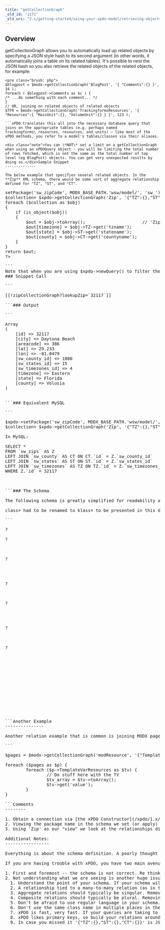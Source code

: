 ```yaml
---
title: "getCollectionGraph"
_old_id: "1171"
_old_uri: "2.x/getting-started/using-your-xpdo-model/retrieving-objects/getcollectiongraph"
---
```


Overview
--------

getCollectionGraph allows you to automatically load up related objects by specifying a JSON style hash to its second argument (in other words, it automatically joins a table on its related tables). It's possible to nest the JSON hash so you also retrieve the related objects of the related objects, for example:

```
<pre class="brush: php">
$blogpost = $modx->getCollectionGraph('BlogPost', '{ "Comments":{} }', 34 );
foreach ( $blogpost->Comments as $c ) {
/* ...do something with each comment... */
}
// OR, joining on related objects of related objects
$TFR = $modx->getCollectionGraph('TrackingformsResources', '{ "Resources":{ "MassUnit":{}, "VolumeUnit":{} } }', 123 );

```xPDO translates this all into the necessary database query that joins on the appropriate tables (e.g. perhaps named trackingforms\_resources, resources, and units) – like most of the xPDO methods, you refer to a model's tables/classes via their aliases.

<div class="note">You can \*NOT\* set a limit on a getCollectionGraph when using an xPDOQuery object - you will be limiting the total number of rows fetched, which is not the same as the total number of top level (eg BlogPost) objects. You can get very unexpected results by doing so.</div>Sample Snippet
--------------

The below example that specifies several related objects. In the **Zip** XML schema, there would be some sort of aggregate relationship defined for "TZ", "ST", and "CT".

```
<pre class="brush: php">
<?php
$out = false;
$xpdo->setPackage('sw_zipCode', MODX_BASE_PATH.'wsw/model/', 'sw_');
$collection= $xpdo->getCollectionGraph('Zip', '{"TZ":{},"ST":{},"CT":{}}', $lookupZip);
foreach ($collection as $obj)
{
    if (is_object($obj))
    {
        $out = $obj->toArray();                      // 'Zip'
        $out[timezone] = $obj->TZ->get('tzname');
        $out[state] = $obj->ST->get('statename');
        $out[county] = $obj->CT->get('countyname');        
    }
}
return $out;
?>

```<div class="note">Note that when you are using $xpdo->newQuery() to filter the results and have multiple field names which are the same, for example an "id" field, in one or more of the different classes you join, xPDO will fail to return any result. Simply prefix your fieldname with the classname in that case, for example myClassName.id</div>### Snippet Call

```
<pre class="brush: php">
[[!zipCollectionGraph?lookupZip=`32117`]]

```### Output

```
<pre class="brush: php">
Array
(
    [id] => 32117
    [city] => Daytona Beach
    [areacode] => 386
    [lat] => 29.233
    [lon] => -81.0479
    [sw_county_id] => 1800
    [sw_states_id] => 15
    [sw_timezones_id] => 4
    [timezone] => Eastern
    [state] => Florida
    [county] => Volusia
)


```### Equivalent MySQL

```
<pre class="brush: php">
$xpdo->setPackage('sw_zipCode', MODX_BASE_PATH.'wsw/model/', 'sw_');
$collection= $xpdo->getCollectionGraph('Zip', '{"TZ":{},"ST":{},"CT":{}}', $lookupZip);

In MySQL:

SELECT *
FROM `sw_zips` AS Z
LEFT JOIN `sw_county` AS CT ON CT.`id` = Z.`sw_county_id`
LEFT JOIN `sw_states` AS ST ON ST.`id` = Z.`sw_states_id`
LEFT JOIN `sw_timezones` AS TZ ON TZ.`id` = Z.`sw_timezones_id`
WHERE Z.`id` = 32117



```### The Schema

The following schema is greatly simplified for readability and this example:

<div class="note">class= had to be renamed to klass= to be presented in this document system. Though a functional schema, this is not a final schema by any stretch of the imagination. In fact this is during the second stage of normalization, and is here for example purposes only.

</div>```
<pre class="brush: php">
?
<model package="sw_zipCode" baseClass="xPDOObject" platform="mysql" defaultEngine="MyISAM">
?
<object klass="class="City" table="city" extends="xPDOSimpleObject">
<field key="cityname" dbtype="varchar" precision="50" phptype="string" null="false"/>
</object>
?
<object klass="Cityzip" table="cityzip" extends="xPDOSimpleObject">
<field key="city" dbtype="int" precision="10" phptype="integer" null="false"/>
<field key="zip" dbtype="int" precision="5" phptype="integer" null="false"/>
</object>
?
<object klass="County" table="county" extends="xPDOSimpleObject">
<field key="countyname" dbtype="varchar" precision="35" phptype="string" null="true" index="index"/>
</object>
?
<object klass="States" table="states" extends="xPDOSimpleObject">
<field key="statename" dbtype="varchar" precision="40" phptype="string" null="false" index="index"/>
<field key="abbrv" dbtype="char" precision="2" phptype="string" null="false"/>
</object>
?
<object klass="Timezones" table="timezones" extends="xPDOSimpleObject">
<field key="tzname" dbtype="varchar" precision="20" phptype="string" null="true" index="index"/>
</object>
?
<object klass="Zip" table="zips" extends="xPDOSimpleObject">
<field key="city" dbtype="varchar" precision="50" phptype="string" null="true"/>
<field key="areacode" dbtype="int" precision="3" phptype="integer" null="true"/>
<field key="lat" dbtype="float" phptype="float" null="true"/>
<field key="lon" dbtype="float" phptype="float" null="true"/>
<field key="sw_county_id" dbtype="int" precision="4" phptype="integer" null="false" index="pk"/>
<field key="sw_states_id" dbtype="int" precision="2" phptype="integer" null="false" index="pk"/>
<field key="sw_timezones_id" dbtype="int" precision="2" phptype="integer" null="false" index="pk"/>
<aggregate alias="TZ" klass="Timezones" local="tz_id" foreign="id" cardinality="one" owner="foreign" />    
<aggregate alias="ST" klass="County" local="sw_county_id" foreign="id" cardinality="one" owner="foreign" />
<aggregate alias="CT" klass="States" local="sw_states_id" foreign="id" cardinality="one" owner="foreign" />
</object>
</model>

```Another Example
---------------

Another relation example that is common is joining MODX pages with their Template Variable values. Sometimes this does not work as expected since values are stored differently than you might expect. But here's a walk-through.

```
<pre class="brush: php">
$pages = $modx->getCollectionGraph('modResource', '{"TemplateVarResources":{}}', array('parent'=>12));

foreach ($pages as $p) {
        foreach ($p->TemplateVarResources as $tv) {
                // Do stuff here with the TV
                $tv_array = $tv->toArray();
                $tv->get('value');
        }
}

```Comments
--------

1. Obtain a connection via [the xPDO Constructor](/xpdo/1.x/getting-started/fundamentals/xpdo,-the-class/the-xpdo-constructor "The xPDO Constructor") including [Hydrating Fields](/xpdo/2.x/getting-started/fundamentals/xpdo,-the-class/the-xpdo-constructor/hydrating-fields "Hydrating Fields")
2. Viewing the package name in the schema we set (or apply) the package to our connection, taking note of the prefix our tables are using in the database
3. Using 'Zip' as our "view" we look at the relationships directly defined in the Zip object, in our schema, and access those via the aliases given there

Additional Notes:
-----------------

Everything is about the schema definition. A poorly thought out and developed schema may very well lead to many hours of frustration.

If you are having trouble with xPDO, you have two main avenues of troubleshooting:

1. First and foremost -- the schema is not correct. Re thinking it from the bottom relations up, and through each relationship may help us "see" where we may be missing it.
2. Not understanding what we are seeing is another huge issue. 
  1. Understand the point of your schema. If your schema will eventually instantiate an object representing a single entity (such as a user) your base relationships should be ($this->user) 1: 1 or many on the other side.
  2. A relationship tied to a many-to-many relation (as in the relations between users and groups) will probably need a for each loop to filter through the sub relation.
  3. Aggregate relations should typically be singular. Removing them does nothing to the related data
  4. Composite relations should typically be plural. Removing them also removes each of the related child relations.
  5. Don't be afraid to use regular language in your schema. Instead of Cityzip, in the schema above, Cityhaszips might be a bit clearer in thinking through your schema
  6. Don't use the same class name in multiple places in the schema. Not only will it bring confusion while coding, I suspect it also confuses xPDO. If for no other reason -- its just bad form.
  7. xPDO is fast, very fast. If your queries are taking to long, go back to the schema and follow the indexes.
  8. xPDO likes primary keys, so build your relations around primary keys when ever possible -- if not always.
  9. In case you missed it '{"TZ":{},"ST":{},"CT":{}}' is JSON formatted.